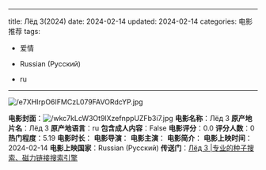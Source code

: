 
---
title: Лёд 3(2024)
date: 2024-02-14
updated: 2024-02-14
categories: 电影推荐
tags:

- 爱情

- Russian (Pусский)
- ru
---

<img src="https://image.tmdb.org/t/p/original/e7XHIrpO6IFMCzL079FAVORdcYP.jpg" alt="/e7XHIrpO6IFMCzL079FAVORdcYP.jpg" title="/e7XHIrpO6IFMCzL079FAVORdcYP.jpg">

**电影封面**：<img src="https://image.tmdb.org/t/p/w200/wkc7kLcW3Ot9lXzefnppUZFb3i7.jpg" alt="/wkc7kLcW3Ot9lXzefnppUZFb3i7.jpg" title="/wkc7kLcW3Ot9lXzefnppUZFb3i7.jpg">
**电影名称**：Лёд 3
**原产地片名**：Лёд 3
**原产地语言**：ru
**包含成人内容**：False
**电影评分**：0.0
**评分人数**：0
**热门程度**：5.19
**电影时长**：
**电影导演**：
**电影主演**：
**电影简介**：
**电影上映时间**：2024-02-14
**电影上映国家**：Russian (Pусский)
**传送门**：[Лёд 3 |专业的种子搜索、磁力链接搜索引擎](https://movie.amd794.com:2083/?search=%D0%9B%D1%91%D0%B4%203&ordering=&mode=match_phrase&page_size=10&page=1)


